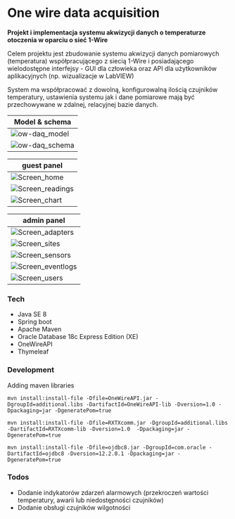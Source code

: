 # One wire data acquisition

**Projekt i implementacja systemu akwizycji danych o temperaturze otoczenia w oparciu o  sieć 1-Wire** 

Celem projektu jest zbudowanie systemu akwizycji danych pomiarowych (temperatura)
współpracującego z siecią 1-Wire i posiadającego wielodostępne interfejsy - GUI dla człowieka oraz API dla
użytkowników aplikacyjnych (np. wizualizacje w LabVIEW)

System ma współpracować z dowolną, konfigurowalną ilością czujników temperatury, ustawienia systemu
jak i dane pomiarowe mają być przechowywane w zdalnej, relacyjnej bazie danych.

|Model & schema|
|------------------------------------|
|![ow-daq_model](images/ow-daq_model.png)|
|![ow-daq_schema](images/ow-daq_schema.png)|




|guest panel|
|------------------------------------|
|![Screen_home](images/Screen_home.png)|
|![Screen_readings](images/Screen_readings.png) |admin panel|
|![Screen_chart](images/Screen_chart.png)|



|admin panel|
|------------------------------------|
|![Screen_adapters](images/Screen_adapters.png)|
|![Screen_sites](images/Screen_sites.png)|
|![Screen_sensors](images/Screen_sensors.png)|
|![Screen_eventlogs](images/Screen_eventlogs.png)|
|![Screen_users](images/Screen_users.png)|


### Tech

* Java SE 8
* Spring boot
* Apache Maven
* Oracle Database 18c Express Edition (XE) 
* OneWireAPI
* Thymeleaf


### Development

Adding maven libraries

```
mvn install:install-file -Dfile=OneWireAPI.jar -DgroupId=additional.libs -DartifactId=OneWireAPI-lib -Dversion=1.0 -Dpackaging=jar -DgeneratePom=true
```
```
mvn install:install-file -Dfile=RXTXcomm.jar -DgroupId=additional.libs -DartifactId=RXTXcomm-lib -Dversion=1.0  -Dpackaging=jar -DgeneratePom=true
```
```
mvn install:install-file -Dfile=ojdbc8.jar -DgroupId=com.oracle -DartifactId=ojdbc8 -Dversion=12.2.0.1 -Dpackaging=jar -DgeneratePom=true
```



### Todos

 - Dodanie indykatorów zdarzeń alarmowych (przekroczeń wartości temperatury, awarii lub niedostępności czujników)
 - Dodanie obsługi czujników wilgotności 
